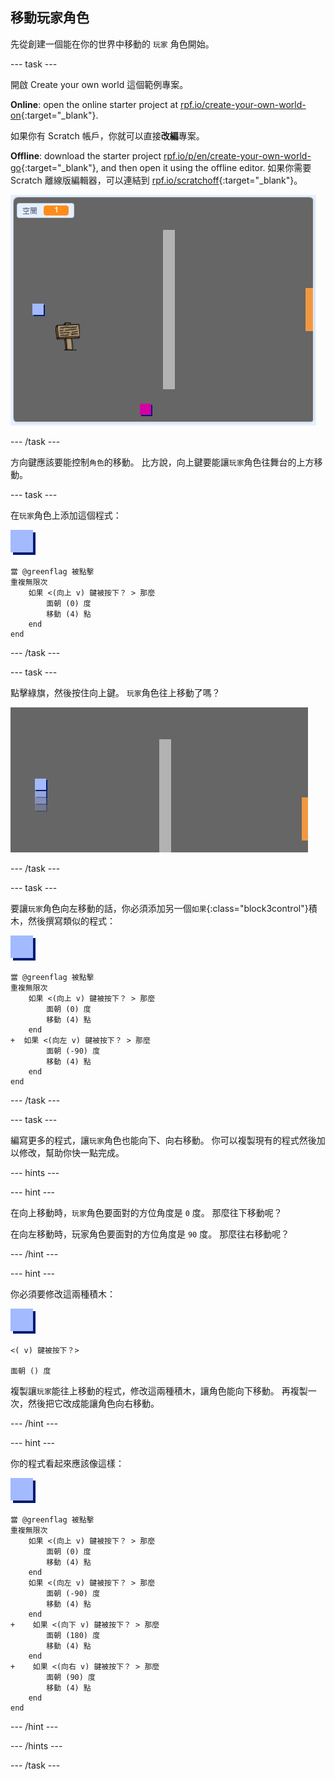 ## 移動玩家角色

先從創建一個能在你的世界中移動的 `玩家` 角色開始。

\--- task \---

開啟 Create your own world 這個範例專案。

**Online**: open the online starter project at [rpf.io/create-your-own-world-on](https://rpf.io/create-your-own-world-on){:target="_blank"}.

如果你有 Scratch 帳戶，你就可以直接**改編**專案。

**Offline**: download the starter project [rpf.io/p/en/create-your-own-world-go](https://rpf.io/p/en/create-your-own-world-go){:target="_blank"}, and then open it using the offline editor. 如果你需要 Scratch 離線版編輯器，可以連結到 [rpf.io/scratchoff](https://rpf.io/scratchoff){:target="_blank"}。

![截圖](images/world-starter.png)

\--- /task \---

方向鍵應該要能控制`角色`的移動。 比方說，向上鍵要能讓`玩家`角色往舞台的上方移動。

\--- task \---

在`玩家`角色上添加這個程式：

![玩家](images/player.png)

```blocks3
當 @greenflag 被點擊
重複無限次
    如果 <(向上 v) 鍵被按下？ > 那麼
        面朝 (0) 度
        移動 (4) 點
    end
end
```

\--- /task \---

\--- task \---

點擊綠旗，然後按住向上鍵。 `玩家`角色往上移動了嗎？

![截圖](images/world-up.png)

\--- /task \---

\--- task \---

要讓`玩家`角色向左移動的話，你必須添加另一個`如果`{:class="block3control"}積木，然後撰寫類似的程式：

![玩家](images/player.png)

```blocks3
當 @greenflag 被點擊
重複無限次
    如果 <(向上 v) 鍵被按下？ > 那麼
        面朝 (0) 度
        移動 (4) 點
    end
+  如果 <(向左 v) 鍵被按下？ > 那麼
        面朝 (-90) 度
        移動 (4) 點
    end
end
```

\--- /task \---

\--- task \---

編寫更多的程式，讓`玩家`角色也能向下、向右移動。 你可以複製現有的程式然後加以修改，幫助你快一點完成。

\--- hints \---

\--- hint \---

在向上移動時，`玩家`角色要面對的方位角度是 `0` 度。 那麼往下移動呢？

在向左移動時，玩家角色要面對的方位角度是 `90` 度。 那麼往右移動呢？

\--- /hint \---

\--- hint \---

你必須要修改這兩種積木：

![玩家](images/player.png)

```blocks3
<( v) 鍵被按下？>

面朝 () 度
```

複製讓`玩家`能往上移動的程式，修改這兩種積木，讓角色能向下移動。 再複製一次，然後把它改成能讓角色向右移動。

\--- /hint \---

\--- hint \---

你的程式看起來應該像這樣：

![玩家](images/player.png)

```blocks3
當 @greenflag 被點擊
重複無限次
    如果 <(向上 v) 鍵被按下？ > 那麼
        面朝 (0) 度
        移動 (4) 點
    end
    如果 <(向左 v) 鍵被按下？ > 那麼
        面朝 (-90) 度
        移動 (4) 點
    end
+    如果 <(向下 v) 鍵被按下？ > 那麼
        面朝 (180) 度
        移動 (4) 點
    end
+    如果 <(向右 v) 鍵被按下？ > 那麼
        面朝 (90) 度
        移動 (4) 點
    end
end
```

\--- /hint \---

\--- /hints \---

\--- /task \---